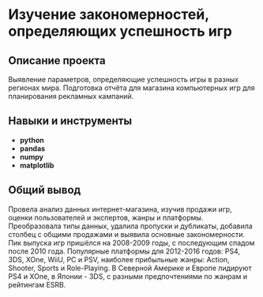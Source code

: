 # Изучение закономерностей, определяющих успешность игр
## Описание проекта
Выявление параметров, определяющие успешность игры в разных регионах мира. Подготовка отчёта для магазина компьютерных игр для планирования рекламных кампаний.
## Навыки и инструменты
- **python**
- **pandas**
- **numpy**
- **matplotlib**
## Общий вывод
Провела анализ данных интернет-магазина, изучив продажи игр, оценки пользователей и экспертов, жанры и платформы. Преобразовала типы данных, удалила пропуски и дубликаты, добавила столбец с общими продажами и выявила основные закономерности. Пик выпуска игр пришёлся на 2008-2009 годы, с последующим спадом после 2010 года. Популярные платформы для 2012-2016 годов: PS4, 3DS, XOne, WiiU, PC и PSV, наиболее прибыльные жанры: Action, Shooter, Sports и Role-Playing. В Северной Америке и Европе лидируют PS4 и XOne, в Японии - 3DS, с разными предпочтениями по жанрам и рейтингам ESRB.

